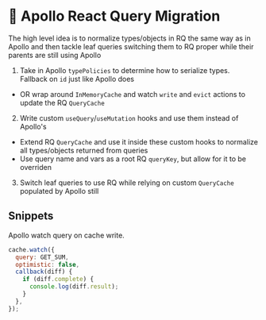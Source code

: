 # 🚧 Apollo React Query Migration

The high level idea is to normalize types/objects in RQ the same way as in Apollo and then tackle leaf queries switching them to RQ proper while their parents are still using Apollo

1. Take in Apollo `typePolicies` to determine how to serialize types. Fallback on `id` just like Apollo does
  - OR wrap around `InMemoryCache` and watch `write` and `evict` actions to update the RQ `QueryCache`
2. Write custom `useQuery`/`useMutation` hooks and use them instead of Apollo's
  - Extend RQ `QueryCache` and use it inside these custom hooks to normalize all types/objects returned from queries
  - Use query name and vars as a root RQ `queryKey`, but allow for it to be overriden
3. Switch leaf queries to use RQ while relying on custom `QueryCache` populated by Apollo still

## Snippets

Apollo watch query on cache write.

```js
cache.watch({
  query: GET_SUM,
  optimistic: false,
  callback(diff) {
    if (diff.complete) {
      console.log(diff.result);
    }
  },
});
```